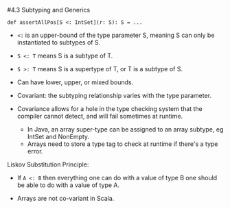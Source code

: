 #4.3 Subtyping and Generics

`def assertAllPos[S <: IntSet](r: S): S = ...`

- `<:` is an upper-bound of the type parameter S, meaning S can only be instantiated to subtypes of S.
- `S <: T` means S is a subtype of T.
- `S >: T` means S is a supertype of T, or T is a subtype of S.

- Can have lower, upper, or mixed bounds.
- Covariant: the subtyping relationship varies with the type parameter.
- Covariance allows for a hole in the type checking system that the compiler cannot detect, and will fail sometimes at runtime.
    - In Java, an array super-type can be assigned to an array subtype, eg IntSet and NonEmpty.
    - Arrays need to store a type tag to check at runtime if there's a type error.
    
Liskov Substitution Principle:
- If `A <: B` then everything one can do with a value of type B one should be able to do with a value of type A.

- Arrays are not co-variant in Scala.